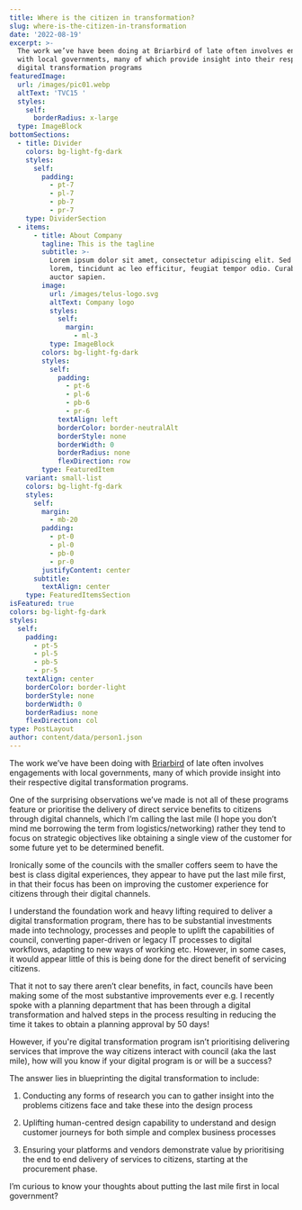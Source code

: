 ```yaml
---
title: Where is the citizen in transformation?
slug: where-is-the-citizen-in-transformation
date: '2022-08-19'
excerpt: >-
  The work we’ve have been doing at Briarbird of late often involves engagements
  with local governments, many of which provide insight into their respective
  digital transformation programs
featuredImage:
  url: /images/pic01.webp
  altText: 'TVC15 '
  styles:
    self:
      borderRadius: x-large
  type: ImageBlock
bottomSections:
  - title: Divider
    colors: bg-light-fg-dark
    styles:
      self:
        padding:
          - pt-7
          - pl-7
          - pb-7
          - pr-7
    type: DividerSection
  - items:
      - title: About Company
        tagline: This is the tagline
        subtitle: >-
          Lorem ipsum dolor sit amet, consectetur adipiscing elit. Sed ante
          lorem, tincidunt ac leo efficitur, feugiat tempor odio. Curabitur at
          auctor sapien.
        image:
          url: /images/telus-logo.svg
          altText: Company logo
          styles:
            self:
              margin:
                - ml-3
          type: ImageBlock
        colors: bg-light-fg-dark
        styles:
          self:
            padding:
              - pt-6
              - pl-6
              - pb-6
              - pr-6
            textAlign: left
            borderColor: border-neutralAlt
            borderStyle: none
            borderWidth: 0
            borderRadius: none
            flexDirection: row
        type: FeaturedItem
    variant: small-list
    colors: bg-light-fg-dark
    styles:
      self:
        margin:
          - mb-20
        padding:
          - pt-0
          - pl-0
          - pb-0
          - pr-0
        justifyContent: center
      subtitle:
        textAlign: center
    type: FeaturedItemsSection
isFeatured: true
colors: bg-light-fg-dark
styles:
  self:
    padding:
      - pt-5
      - pl-5
      - pb-5
      - pr-5
    textAlign: center
    borderColor: border-light
    borderStyle: none
    borderWidth: 0
    borderRadius: none
    flexDirection: col
type: PostLayout
author: content/data/person1.json
---
```

The work we’ve have been doing with [Briarbird](http://briarbird.com/) of late often involves engagements with local governments, many of which provide insight into their respective digital transformation programs.

One of the surprising observations we’ve made is not all of these programs feature or prioritise the delivery of direct service benefits to citizens through digital channels, which I’m calling the last mile (I hope you don’t mind me borrowing the term from logistics/networking) rather they tend to focus on strategic objectives like obtaining a single view of the customer for some future yet to be determined benefit.

Ironically some of the councils with the smaller coffers seem to have the best is class digital experiences, they appear to have put the last mile first, in that their focus has been on improving the customer experience for citizens through their digital channels.

I understand the foundation work and heavy lifting required to deliver a digital transformation program, there has to be substantial investments made into technology, processes and people to uplift the capabilities of council, converting paper-driven or legacy IT processes to digital workflows, adapting to new ways of working etc. However, in some cases, it would appear little of this is being done for the direct benefit of servicing citizens.

That it not to say there aren’t clear benefits, in fact, councils have been making some of the most substantive improvements ever e.g. I recently spoke with a planning department that has been through a digital transformation and halved steps in the process resulting in reducing the time it takes to obtain a planning approval by 50 days!

However, if you're digital transformation program isn’t prioritising delivering services that improve the way citizens interact with council (aka the last mile), how will you know if your digital program is or will be a success?

The answer lies in blueprinting the digital transformation to include:

1.  Conducting any forms of research you can to gather insight into the problems citizens face and take these into the design process

2.  Uplifting human-centred design capability to understand and design customer journeys for both simple and complex business processes

3.  Ensuring your platforms and vendors demonstrate value by prioritising the end to end delivery of services to citizens, starting at the procurement phase.

I’m curious to know your thoughts about putting the last mile first in local government?

